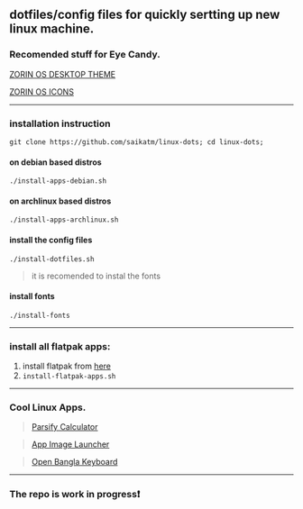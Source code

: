 ## dotfiles/config files for quickly sertting up new linux machine.

### Recomended stuff for Eye Candy.

[ZORIN OS DESKTOP THEME](https://github.com/ZorinOS/zorin-desktop-themes) 

[ZORIN OS ICONS](https://github.com/ZorinOS/zorin-icon-themes)

---

### installation instruction 
`git clone https://github.com/saikatm/linux-dots; cd linux-dots;` 
#### on debian based distros
`./install-apps-debian.sh` 
#### on archlinux based distros
`./install-apps-archlinux.sh`

#### install the config files
`./install-dotfiles.sh`

> it is recomended to instal the fonts
#### install fonts 
`./install-fonts` 

  ---

### install all flatpak apps: 
1. install flatpak from [here](https://flatpak.org/setup/)
2. `install-flatpak-apps.sh`

---

### Cool Linux Apps.
> [Parsify Calculator](https://github.com/parsify-dev/desktop)  

> [App Image Launcher](https://github.com/TheAssassin/AppImageLauncher/releases)

> [Open Bangla Keyboard](https://github.com/OpenBangla/OpenBangla-Keyboard)
---
### The repo is work in progress❗